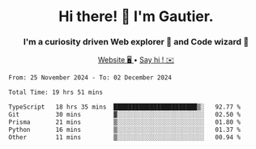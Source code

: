 <h1 align="center">Hi there! 👋 I'm Gautier.</h1>
<h3 align="center">I'm a curiosity driven Web explorer 🚀 and Code wizard 🧙</h3>

<p align="center">
  <a href="https://xisabla.github.io/">Website 🖥️ </a> •
  <a href="mailto:xisabla.dev@gmail.com">Say hi ! ✉️</a>
</p>

<!--START_SECTION:waka-->

```txt
From: 25 November 2024 - To: 02 December 2024

Total Time: 19 hrs 51 mins

TypeScript   18 hrs 35 mins  ███████████████████████▒░   92.77 %
Git          30 mins         ▓░░░░░░░░░░░░░░░░░░░░░░░░   02.50 %
Prisma       21 mins         ▒░░░░░░░░░░░░░░░░░░░░░░░░   01.80 %
Python       16 mins         ▒░░░░░░░░░░░░░░░░░░░░░░░░   01.37 %
Other        11 mins         ▒░░░░░░░░░░░░░░░░░░░░░░░░   00.94 %
```

<!--END_SECTION:waka-->
